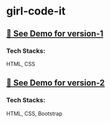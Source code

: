 # girl-code-it
## [👀 See Demo for version-1](https://aayushi-mittal.github.io/girl-code-it/girl-code-it.html)
### Tech Stacks: 
HTML, CSS
## [👀 See Demo for version-2](https://aayushi-mittal.github.io/girl-code-it/girl-code-it-2.html)
### Tech Stacks: 
HTML, CSS, Bootstrap
